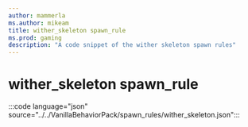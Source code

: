 ```yaml
---
author: mammerla
ms.author: mikeam
title: wither_skeleton spawn_rule
ms.prod: gaming
description: "A code snippet of the wither skeleton spawn rules"
---
```


# wither_skeleton spawn_rule

:::code language="json" source="../../VanillaBehaviorPack/spawn_rules/wither_skeleton.json":::
